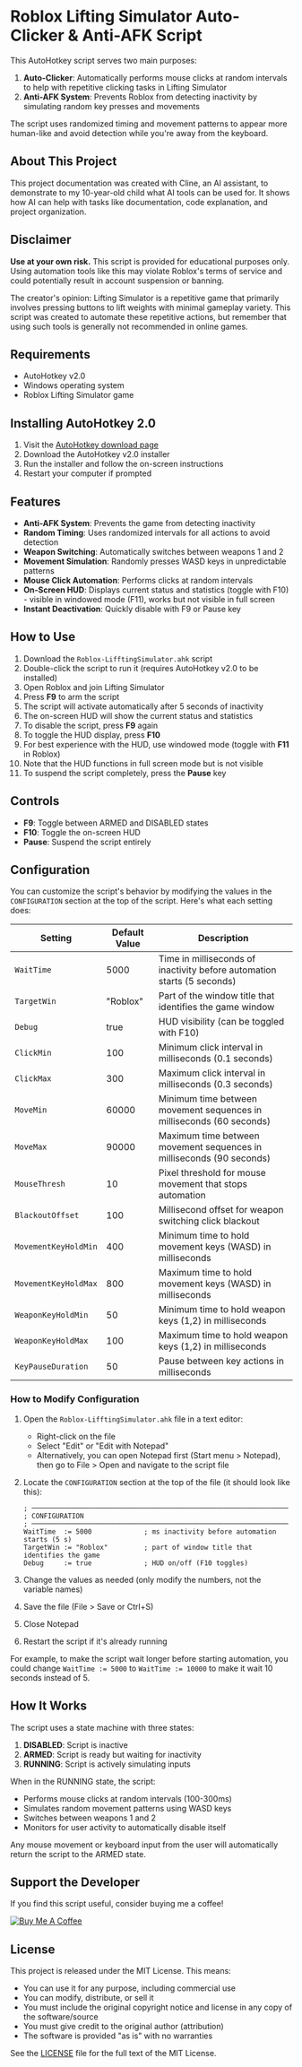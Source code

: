 # Roblox Lifting Simulator Auto-Clicker & Anti-AFK Script

This AutoHotkey script serves two main purposes:
1. **Auto-Clicker**: Automatically performs mouse clicks at random intervals to help with repetitive clicking tasks in Lifting Simulator
2. **Anti-AFK System**: Prevents Roblox from detecting inactivity by simulating random key presses and movements

The script uses randomized timing and movement patterns to appear more human-like and avoid detection while you're away from the keyboard.

## About This Project

This project documentation was created with Cline, an AI assistant, to demonstrate to my 10-year-old child what AI tools can be used for. It shows how AI can help with tasks like documentation, code explanation, and project organization.

## Disclaimer

**Use at your own risk.** This script is provided for educational purposes only. Using automation tools like this may violate Roblox's terms of service and could potentially result in account suspension or banning.

The creator's opinion: Lifting Simulator is a repetitive game that primarily involves pressing buttons to lift weights with minimal gameplay variety. This script was created to automate these repetitive actions, but remember that using such tools is generally not recommended in online games.

## Requirements

- AutoHotkey v2.0
- Windows operating system
- Roblox Lifting Simulator game

## Installing AutoHotkey 2.0

1. Visit the [AutoHotkey download page](https://www.autohotkey.com/)
2. Download the AutoHotkey v2.0 installer
3. Run the installer and follow the on-screen instructions
4. Restart your computer if prompted

## Features

- **Anti-AFK System**: Prevents the game from detecting inactivity
- **Random Timing**: Uses randomized intervals for all actions to avoid detection
- **Weapon Switching**: Automatically switches between weapons 1 and 2
- **Movement Simulation**: Randomly presses WASD keys in unpredictable patterns
- **Mouse Click Automation**: Performs clicks at random intervals
- **On-Screen HUD**: Displays current status and statistics (toggle with F10) - visible in windowed mode (F11), works but not visible in full screen
- **Instant Deactivation**: Quickly disable with F9 or Pause key

## How to Use

1. Download the `Roblox-LifftingSimulator.ahk` script
2. Double-click the script to run it (requires AutoHotkey v2.0 to be installed)
3. Open Roblox and join Lifting Simulator
4. Press **F9** to arm the script
5. The script will activate automatically after 5 seconds of inactivity
6. The on-screen HUD will show the current status and statistics
7. To disable the script, press **F9** again
8. To toggle the HUD display, press **F10**
9. For best experience with the HUD, use windowed mode (toggle with **F11** in Roblox)
10. Note that the HUD functions in full screen mode but is not visible
11. To suspend the script completely, press the **Pause** key

## Controls

- **F9**: Toggle between ARMED and DISABLED states
- **F10**: Toggle the on-screen HUD
- **Pause**: Suspend the script entirely

## Configuration

You can customize the script's behavior by modifying the values in the `CONFIGURATION` section at the top of the script. Here's what each setting does:

| Setting | Default Value | Description |
|---------|---------------|-------------|
| `WaitTime` | 5000 | Time in milliseconds of inactivity before automation starts (5 seconds) |
| `TargetWin` | "Roblox" | Part of the window title that identifies the game window |
| `Debug` | true | HUD visibility (can be toggled with F10) |
| `ClickMin` | 100 | Minimum click interval in milliseconds (0.1 seconds) |
| `ClickMax` | 300 | Maximum click interval in milliseconds (0.3 seconds) |
| `MoveMin` | 60000 | Minimum time between movement sequences in milliseconds (60 seconds) |
| `MoveMax` | 90000 | Maximum time between movement sequences in milliseconds (90 seconds) |
| `MouseThresh` | 10 | Pixel threshold for mouse movement that stops automation |
| `BlackoutOffset` | 100 | Millisecond offset for weapon switching click blackout |
| `MovementKeyHoldMin` | 400 | Minimum time to hold movement keys (WASD) in milliseconds |
| `MovementKeyHoldMax` | 800 | Maximum time to hold movement keys (WASD) in milliseconds |
| `WeaponKeyHoldMin` | 50 | Minimum time to hold weapon keys (1,2) in milliseconds |
| `WeaponKeyHoldMax` | 100 | Maximum time to hold weapon keys (1,2) in milliseconds |
| `KeyPauseDuration` | 50 | Pause between key actions in milliseconds |

### How to Modify Configuration

1. Open the `Roblox-LifftingSimulator.ahk` file in a text editor:
   - Right-click on the file
   - Select "Edit" or "Edit with Notepad"
   - Alternatively, you can open Notepad first (Start menu > Notepad), then go to File > Open and navigate to the script file

2. Locate the `CONFIGURATION` section at the top of the file (it should look like this):
   ```
   ; ────────────────────────────────────────────────────────────────
   ; CONFIGURATION
   ; ────────────────────────────────────────────────────────────────
   WaitTime  := 5000             ; ms inactivity before automation starts (5 s)
   TargetWin := "Roblox"         ; part of window title that identifies the game
   Debug     := true             ; HUD on/off (F10 toggles)
   ```

3. Change the values as needed (only modify the numbers, not the variable names)
4. Save the file (File > Save or Ctrl+S)
5. Close Notepad
6. Restart the script if it's already running

For example, to make the script wait longer before starting automation, you could change `WaitTime := 5000` to `WaitTime := 10000` to make it wait 10 seconds instead of 5.

## How It Works

The script uses a state machine with three states:

1. **DISABLED**: Script is inactive
2. **ARMED**: Script is ready but waiting for inactivity
3. **RUNNING**: Script is actively simulating inputs

When in the RUNNING state, the script:
- Performs mouse clicks at random intervals (100-300ms)
- Simulates random movement patterns using WASD keys
- Switches between weapons 1 and 2
- Monitors for user activity to automatically disable itself

Any mouse movement or keyboard input from the user will automatically return the script to the ARMED state.

## Support the Developer

If you find this script useful, consider buying me a coffee!

[![Buy Me A Coffee](https://www.buymeacoffee.com/assets/img/custom_images/orange_img.png)](https://buymeacoffee.com/dkmaker)

## License

This project is released under the MIT License. This means:

- You can use it for any purpose, including commercial use
- You can modify, distribute, or sell it
- You must include the original copyright notice and license in any copy of the software/source
- You must give credit to the original author (attribution)
- The software is provided "as is" with no warranties

See the [LICENSE](LICENSE) file for the full text of the MIT License.
